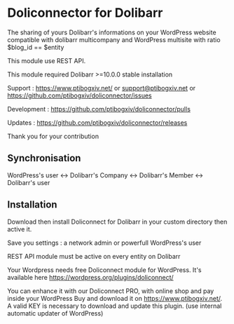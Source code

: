 Doliconnector for Dolibarr
=========

The sharing of yours Dolibarr's informations on your WordPress website compatible with dolibarr multicompany and WordPress multisite with ratio $blog_id == $entity

This module use REST API.

This module required Dolibarr >=10.0.0 stable installation

Support :  <https://www.ptibogxiv.net/> or <support@ptibogxiv.net> or <https://github.com/ptibogxiv/doliconnector/issues>

Development : <https://github.com/ptibogxiv/doliconnector/pulls> 

Updates :  <https://github.com/ptibogxiv/doliconnector/releases> 

Thank you for your contribution

Synchronisation
---------

WordPress's user <-> Dolibarr's Company <-> Dolibarr's Member <-> Dolibarr's user

Installation
---------

Download then install Doliconnect for Dolibarr in your custom directory then active it.

Save you settings : a network admin or powerfull WordPress's user

REST API module must be active on every entity on Dolibarr

Your Wordpress needs free Doliconnect module for WordPress. It's available here <https://wordpress.org/plugins/doliconnect/> 

You can enhance it with our Doliconnect PRO, with online shop and pay inside your WordPress
Buy and download it on <https://www.ptibogxiv.net/>.
A valid KEY is necessary to download and update this plugin. (use internal automatic updater of WordPress)
